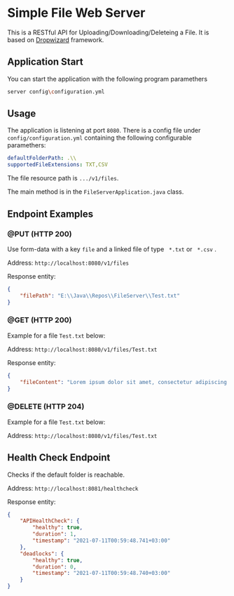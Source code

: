 
# Simple File Web Server

This is a RESTful API for Uploading/Downloading/Deleteing a File.
It is based on [Dropwizard](https://www.dropwizard.io) framework.

## Application Start

You can start the application with the following program paramethers

```bash
server config\configuration.yml
```

## Usage
The application is listening at port ```8080```.
There is a config file under ```config/configuration.yml``` containing the following configurable paramethers:
```yaml
defaultFolderPath: .\\ 
supportedFileExtensions: TXT,CSV
```

The file resource path is ```.../v1/files```.

The main method is in the ```FileServerApplication.java``` class.

## Endpoint Examples

### @PUT (HTTP 200)
Use form-data with a key ```file``` and a linked file of type ``` *.txt```  or ``` *.csv``` .

Address: ```http://localhost:8080/v1/files``` 

Response entity:
```json
{
    "filePath": "E:\\Java\\Repos\\FileServer\\Test.txt"
}
```

### @GET (HTTP 200)
Example for a file ```Test.txt``` below:

Address: ```http://localhost:8080/v1/files/Test.txt```

Response entity:
```json
{
    "fileContent": "Lorem ipsum dolor sit amet, consectetur adipiscing elit..."
}
```

### @DELETE (HTTP 204)
Example for a file ```Test.txt``` below:

Address: ```http://localhost:8080/v1/files/Test.txt```

## Health Check Endpoint
Checks if the default folder is reachable.

Address: ```http://localhost:8081/healthcheck```

Response entity:
```json
{
    "APIHealthCheck": {
        "healthy": true,
        "duration": 1,
        "timestamp": "2021-07-11T00:59:48.741+03:00"
    },
    "deadlocks": {
        "healthy": true,
        "duration": 0,
        "timestamp": "2021-07-11T00:59:48.740+03:00"
    }
}
```
